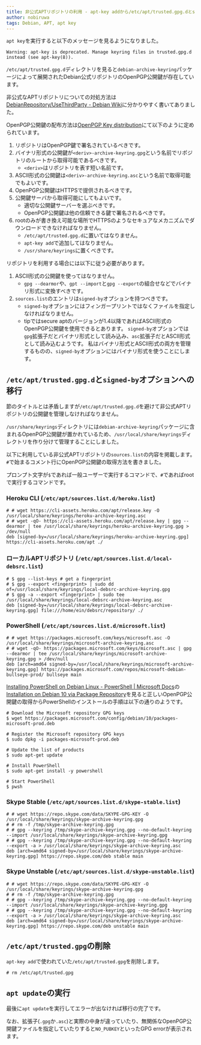 ```yaml
---
title: 非公式APTリポジトリの利用 - apt-key addから/etc/apt/trusted.gpg.dとsigned-byオプションへの移行
author: nobiruwa
tags: Debian, APT, apt key
---
```


`apt key`を実行すると以下のメッセージを見るようになりました。

```console
Warning: apt-key is deprecated. Manage keyring files in trusted.gpg.d instead (see apt-key(8)).
```

`/etc/apt/trusted.gpg.d`ディレクトリを見ると`debian-archive-keyring`パッケージによって展開されたDebian公式リポジトリのOpenPGP公開鍵が存在しています。

非公式なAPTリポジトリについての対処方法は[DebianRepository/UseThirdParty - Debian Wiki](https://wiki.debian.org/DebianRepository/UseThirdParty)に分かりやすく書いてありました。

OpenPGP公開鍵の配布方法は[OpenPGP Key distribution](https://wiki.debian.org/DebianRepository/UseThirdParty#OpenPGP_Key_distribution)にて以下のように定められています。

1. リポジトリはOpenPGP鍵で署名されているべきです。
2. バイナリ形式の公開鍵が`<deriv>-archive-keyring.gpg`という名前でリポジトリのルートから取得可能であるべきです。
   - `<deriv>`はリポジトリを表す短い名前です。
3. ASCII形式の公開鍵は`<deriv>-archive-keyring.asc`という名前で取得可能でもよいです。
4. OpenPGP公開鍵はHTTPSで提供されるべきです。
5. 公開鍵サーバから取得可能にしてもよいです。
   - 適切な公開鍵サーバーを選ぶべきです。
   - OpenPGP公開鍵は他の信頼できる鍵で署名されるべきです。
6. rootのみが書き換え可能な場所でHTTPSのようなセキュアなメカニズムでダウンロードできなければなりません。
   - `/etc/apt/trusted.gpg.d`に置いてはなりません。
   - `apt-key add`で追加してはなりません。
   - `/usr/share/keyrings`に置くべきです。

リポジトリを利用する場合には以下に従う必要があります。

1. ASCII形式の公開鍵を使ってはなりません。
   - `gpg --dearmor`や、`gpt --import`と`gpg --export`の組合せなどでバイナリ形式に変換すべきです。
2. `sources.list`のエントリは`signed-by`オプションを持つべきです。
   - `signed-by`オプションにはフィンガープリントではなくファイルを指定しなければなりません。
   - tipではsecure aptのバージョンが1.4以降であればASCII形式のOpenPGP公開鍵を使用できるとあります。
     `signed-by`オプションでは`gpg`拡張子だとバイナリ形式として読み込み、`asc`拡張子だとASCII形式として読み込むようです。
     私はバイナリ形式とASCII形式の両方を管理するものの、`signed-by`オプションにはバイナリ形式を使うことにします。

## `/etc/apt/trusted.gpg.d`と`signed-by`オプションへの移行

節のタイトルとは矛盾しますが`/etc/apt/trusted.gpg.d`を避けて非公式APTリポジトリの公開鍵を管理しなければなりません。

`/usr/share/keyrings`ディレクトリには`debian-archive-keyring`パッケージに含まれるOpenPGP公開鍵が置かれているため、`/usr/local/share/keyrings`ディレクトリを作り分けて管理することにしました。

以下に利用している非公式APTリポジトリの`sources.list`の内容を掲載します。`#`で始まるコメント行にOpenPGP公開鍵の取得方法を書きました。

プロンプト文字が`$`であれば一般ユーザーで実行するコマンドで、`#`であればrootで実行するコマンドです。

### Heroku CLI (`/etc/apt/sources.list.d/heroku.list`)

```
# # wget https://cli-assets.heroku.com/apt/release.key -O /usr/local/share/keyrings/heroku-archive-keyring.asc
# # wget -qO- https://cli-assets.heroku.com/apt/release.key | gpg --dearmor | tee /usr/local/share/keyrings/heroku-archive-keyring.gpg > /dev/null
deb [signed-by=/usr/local/share/keyrings/heroku-archive-keyring.gpg] https://cli-assets.heroku.com/apt ./
```

### ローカルAPTリポジトリ (`/etc/apt/sources.list.d/local-debsrc.list`)

```
# $ gpg --list-keys # get a fingerprint
# $ gpg --export <fingerprint> | sudo dd of=/usr/local/share/keyrings/local-debsrc-archive-keyring.gpg
# $ gpg -a --export <fingerprint> | sudo tee /usr/local/share/keyrings/local-debsrc-archive-keyring.asc
deb [signed-by=/usr/local/share/keyrings/local-debsrc-archive-keyring.gpg] file:///home/ein/debsrc/repository/ ./
```

### PowerShell (`/etc/apt/sources.list.d/microsoft.list`)

```
# # wget https://packages.microsoft.com/keys/microsoft.asc -O /usr/local/share/keyrings/microsoft-archive-keyring.asc
# # wget -qO- https://packages.microsoft.com/keys/microsoft.asc | gpg --dearmor | tee /usr/local/share/keyrings/microsoft-archive-keyring.gpg > /dev/null
deb [arch=amd64 signed-by=/usr/local/share/keyrings/microsoft-archive-keyring.gpg] https://packages.microsoft.com/repos/microsoft-debian-bullseye-prod/ bullseye main
```

[Installing PowerShell on Debian Linux - PowerShell | Microsoft Docs](https://docs.microsoft.com/en-us/powershell/scripting/install/install-debian?view=powershell-7.2)の[Installation on Debian 10 via Package Repository](https://docs.microsoft.com/en-us/powershell/scripting/install/install-debian?view=powershell-7.2#installation-on-debian-10-via-package-repository)を見ると正しいOpenPGP公開鍵の取得からPowerShellのインストールの手順は以下の通りのようです。

```console
# Download the Microsoft repository GPG keys
$ wget https://packages.microsoft.com/config/debian/10/packages-microsoft-prod.deb

# Register the Microsoft repository GPG keys
$ sudo dpkg -i packages-microsoft-prod.deb

# Update the list of products
$ sudo apt-get update

# Install PowerShell
$ sudo apt-get install -y powershell

# Start PowerShell
$ pwsh
```

### Skype Stable (`/etc/apt/sources.list.d/skype-stable.list`)

```
# # wget https://repo.skype.com/data/SKYPE-GPG-KEY -O /usr/local/share/keyrings/skype-archive-keyring.gpg
# # rm -f /tmp/skype-archive-keyring.gpg
# # gpg --keyring /tmp/skype-archive-keyring.gpg --no-default-keyring --import /usr/local/share/keyrings/skype-archive-keyring.gpg
# # gpg --keyring /tmp/skype-archive-keyring.gpg --no-default-keyring --export -a > /usr/local/share/keyrings/skype-archive-keyring.asc
deb [arch=amd64 signed-by=/usr/local/share/keyrings/skype-archive-keyring.gpg] https://repo.skype.com/deb stable main
```

### Skype Unstable (`/etc/apt/sources.list.d/skype-unstable.list`)

```
# # wget https://repo.skype.com/data/SKYPE-GPG-KEY -O /usr/local/share/keyrings/skype-archive-keyring.gpg
# # rm -f /tmp/skype-archive-keyring.gpg
# # gpg --keyring /tmp/skype-archive-keyring.gpg --no-default-keyring --import /usr/local/share/keyrings/skype-archive-keyring.gpg
# # gpg --keyring /tmp/skype-archive-keyring.gpg --no-default-keyring --export -a > /usr/local/share/keyrings/skype-archive-keyring.asc
deb [arch=amd64 signed-by=/usr/local/share/keyrings/skype-archive-keyring.gpg] https://repo.skype.com/deb unstable main
```

## `/etc/apt/trusted.gpg`の削除

`apt-key add`で使われていた`/etc/apt/trusted.gpg`を削除します。

```console
# rm /etc/apt/trusted.gpg
```

## `apt update`の実行

最後に`apt update`を実行してエラーが出なければ移行の完了です。

なお、拡張子(`.gpg`か`.asc`)と実際の中身が違っていたり、無関係なOpenPGP公開鍵ファイルを指定していたりすると`NO_PUBKEY`といったGPG errorが表示されます。
